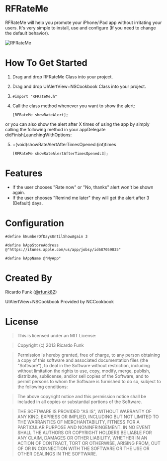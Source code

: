 RFRateMe
========

RFRateMe will help you promote your iPhone/iPad app without irritating your users. It's very simple to install, use and configure (If you need to change the default behavior).


![RFRateMe](http://i.imgur.com/FppICdE.png)

How To Get Started
==================

1.  Drag and drop RFRateMe Class into your project.
2.  Drag and drop UIAlertView+NSCookbook Class into your project.
3.  `#import "RFRateMe.h"`
4.  Call the class method whenever you want to show the alert:
  
     `[RFRateMe showRateAlert];`

or you can also show the alert after X times of using the app by simply calling the following method in your appDelegate didFinishLaunchingWithOptions:

5. +(void)showRateAlertAfterTimesOpened:(int)times

      `[RFRateMe showRateAlertAfterTimesOpened:3];`
     
Features
========

- If the user chooses "Rate now" or "No, thanks" alert won't be shown again.
- If the user chooses "Remind me later" they will get the alert after 3 (Default) days.

Configuration
=============

`#define kNumberOfDaysUntilShowAgain 3`

`#define kAppStoreAddress @"https://itunes.apple.com/us/app/jobsy/id687059035"`

`#define kAppName @"MyApp"`

Created By
==========

Ricardo Funk ([@rfunk82](http://www.twitter.com/rfunk82))

UIAlertView+NSCookbook Provided by NCCookbook

License
=======

> This is licensed under an MIT License:

> Copyright (c) 2013 Ricardo Funk

> Permission is hereby granted, free of charge, to any person obtaining a
copy of this software and associated documentation files (the "Software"),
to deal in the Software without restriction, including without limitation
the rights to use, copy, modify, merge, publish, distribute, sublicense,
and/or sell copies of the Software, and to permit persons to whom the
Software is furnished to do so, subject to the following conditions:

> The above copyright notice and this permission notice shall be included in
all copies or substantial portions of the Software.

> THE SOFTWARE IS PROVIDED "AS IS", WITHOUT WARRANTY OF ANY KIND, EXPRESS OR
IMPLIED, INCLUDING BUT NOT LIMITED TO THE WARRANTIES OF MERCHANTABILITY,
FITNESS FOR A PARTICULAR PURPOSE AND NONINFRINGEMENT. IN NO EVENT SHALL THE
AUTHORS OR COPYRIGHT HOLDERS BE LIABLE FOR ANY CLAIM, DAMAGES OR OTHER
LIABILITY, WHETHER IN AN ACTION OF CONTRACT, TORT OR OTHERWISE, ARISING
FROM, OUT OF OR IN CONNECTION WITH THE SOFTWARE OR THE USE OR OTHER
DEALINGS IN THE SOFTWARE.

